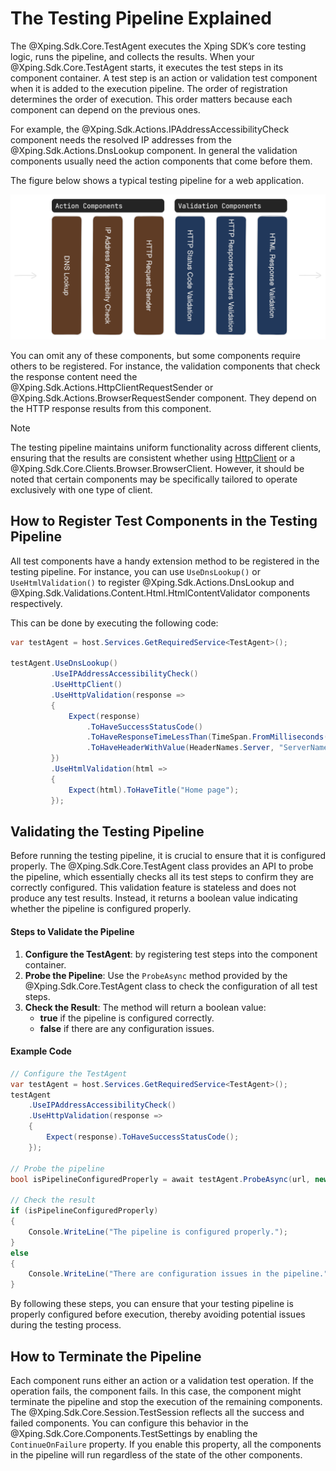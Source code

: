 # The Testing Pipeline Explained

The @Xping.Sdk.Core.TestAgent executes the Xping SDK’s core testing logic, runs the pipeline, and collects the results. When your @Xping.Sdk.Core.TestAgent starts, it executes the test steps in its component container. A test step is an action or validation test component when it is added to the execution pipeline. The order of registration determines the order of execution. This order matters because each component can depend on the previous ones.

For example, the @Xping.Sdk.Actions.IPAddressAccessibilityCheck component needs the resolved IP addresses from the @Xping.Sdk.Actions.DnsLookup component. In general the validation components usually need the action components that come before them.

The figure below shows a typical testing pipeline for a web application.

![Testing Pipeline](./media/testing-pipeline.png)

You can omit any of these components, but some components require others to be registered. For instance, the validation components that check the response content need the @Xping.Sdk.Actions.HttpClientRequestSender or @Xping.Sdk.Actions.BrowserRequestSender component. They depend on the HTTP response results from this component.

> [!NOTE] 
> The testing pipeline maintains uniform functionality across different clients, ensuring that the results are consistent whether using [HttpClient](https://learn.microsoft.com/en-us/dotnet/api/system.net.http.httpclient) or a @Xping.Sdk.Core.Clients.Browser.BrowserClient. However, it should be noted that certain components may be specifically tailored to operate exclusively with one type of client.

## How to Register Test Components in the Testing Pipeline

All test components have a handy extension method to be registered in the testing pipeline. For instance, you can use `UseDnsLookup()` or `UseHtmlValidation()` to register @Xping.Sdk.Actions.DnsLookup and @Xping.Sdk.Validations.Content.Html.HtmlContentValidator components respectively. 

This can be done by executing the following code:

```csharp
var testAgent = host.Services.GetRequiredService<TestAgent>();

testAgent.UseDnsLookup()
         .UseIPAddressAccessibilityCheck()
         .UseHttpClient()
         .UseHttpValidation(response =>
         {
             Expect(response)
                 .ToHaveSuccessStatusCode()
                 .ToHaveResponseTimeLessThan(TimeSpan.FromMilliseconds(MaxResponseTimeMs))
                 .ToHaveHeaderWithValue(HeaderNames.Server, "ServerName");
         })
         .UseHtmlValidation(html =>
         {
             Expect(html).ToHaveTitle("Home page");
         });
```

## Validating the Testing Pipeline

Before running the testing pipeline, it is crucial to ensure that it is configured properly. The @Xping.Sdk.Core.TestAgent class provides an API to probe the pipeline, which essentially checks all its test steps to confirm they are correctly configured. This validation feature is stateless and does not produce any test results. Instead, it returns a boolean value indicating whether the pipeline is configured properly.

#### Steps to Validate the Pipeline

1. <b>Configure the TestAgent</b>: by registering test steps into the component container.
2. <b>Probe the Pipeline</b>: Use the `ProbeAsync` method provided by the @Xping.Sdk.Core.TestAgent class to check the configuration of all test steps.
3. <b>Check the Result</b>: The method will return a boolean value: 
    - <b>true</b> if the pipeline is configured correctly.
    - <b>false</b> if there are any configuration issues.

#### Example Code

```csharp
// Configure the TestAgent
var testAgent = host.Services.GetRequiredService<TestAgent>();
testAgent
    .UseIPAddressAccessibilityCheck()
    .UseHttpValidation(response =>
    {
        Expect(response).ToHaveSuccessStatusCode();
    });

// Probe the pipeline
bool isPipelineConfiguredProperly = await testAgent.ProbeAsync(url, new TestSettings());

// Check the result
if (isPipelineConfiguredProperly)
{
    Console.WriteLine("The pipeline is configured properly.");
}
else
{
    Console.WriteLine("There are configuration issues in the pipeline.");
}
```

By following these steps, you can ensure that your testing pipeline is properly configured before execution, thereby avoiding potential issues during the testing process.

## How to Terminate the Pipeline

Each component runs either an action or a validation test operation. If the operation fails, the component fails. In this case, the component might terminate the pipeline and stop the execution of the remaining components. The @Xping.Sdk.Core.Session.TestSession reflects all the success and failed components. You can configure this behavior in the @Xping.Sdk.Core.Components.TestSettings by enabling the `ContinueOnFailure` property. If you enable this property, all the components in the pipeline will run regardless of the state of the other components.
